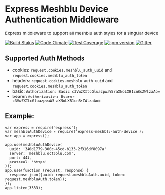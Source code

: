 # Express Meshblu Device Authentication Middleware
Express middleware to support all meshblu auth styles for a singular device

[![Build Status](https://travis-ci.org/octoblu/express-meshblu-auth-device.svg?branch=master)](https://travis-ci.org/octoblu/express-meshblu-auth-device)
[![Code Climate](https://codeclimate.com/github/octoblu/express-meshblu-auth-device/badges/gpa.svg)](https://codeclimate.com/github/octoblu/express-meshblu-auth-device)
[![Test Coverage](https://codeclimate.com/github/octoblu/express-meshblu-auth-device/badges/coverage.svg)](https://codeclimate.com/github/octoblu/express-meshblu-auth-device)
[![npm version](https://badge.fury.io/js/express-meshblu-auth-device.svg)](http://badge.fury.io/js/express-meshblu-auth-device)
[![Gitter](https://badges.gitter.im/octoblu/help.svg)](https://gitter.im/octoblu/help)

## Supported Auth Methods

* cookies: `request.cookies.meshblu_auth_uuid` and `request.cookies.meshblu_auth_token`
* headers: `request.cookies.meshblu_auth_uuid` and `request.cookies.meshblu_auth_token`
* basic: `Authorization: Basic c3VwZXItcGluazpwaW5raXNoLXB1cnBsZWlzaAo=`
* bearer: `Authorization: Bearer c3VwZXItcGluazpwaW5raXNoLXB1cnBsZWlzaAo=`

## Example:
    var express = require('express');
    var meshbluAuthDevice = require('express-meshblu-auth-device');
    var app = express();

    app.use(meshbluAuthDevice(
      uuid: '340d1779-300c-45cd-b133-2f316df8097a'
      server: 'meshblu.octoblu.com',
      port: 443,
      protocol: 'https'
    ));
    app.use(function (request, response) {
      response.json({uuid: request.meshbluAuth.uuid, token: request.meshbluAuth.token});
    });
    app.listen(3333);
